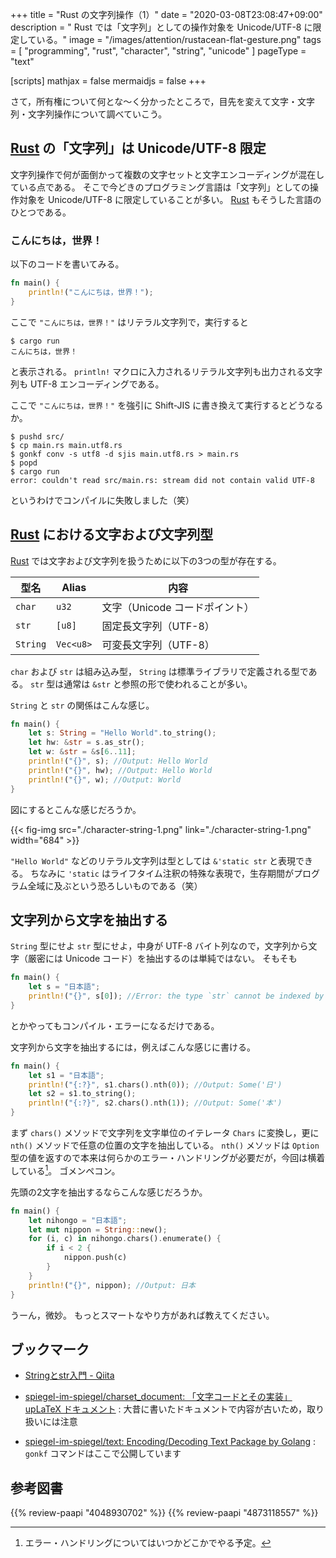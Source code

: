 +++
title = "Rust の文字列操作（1）"
date =  "2020-03-08T23:08:47+09:00"
description = " Rust では「文字列」としての操作対象を Unicode/UTF-8 に限定している。"
image = "/images/attention/rustacean-flat-gesture.png"
tags = [ "programming", "rust", "character", "string", "unicode" ]
pageType = "text"

[scripts]
  mathjax = false
  mermaidjs = false
+++

さて，所有権について何とな〜く分かったところで，目先を変えて文字・文字列・文字列操作について調べていこう。

## [Rust] の「文字列」は Unicode/UTF-8 限定

文字列操作で何が面倒かって複数の文字セットと文字エンコーディングが混在している点である。
そこで今どきのプログラミング言語は「文字列」としての操作対象を Unicode/UTF-8 に限定していることが多い。
[Rust] もそうした言語のひとつである。

### こんにちは，世界！

以下のコードを書いてみる。

```rust
fn main() {
    println!("こんにちは，世界！");
}
```

ここで `"こんにちは，世界！"` はリテラル文字列で，実行すると

```text
$ cargo run
こんにちは，世界！
```

と表示される。
`println!` マクロに入力されるリテラル文字列も出力される文字列も UTF-8 エンコーディングである。

ここで `"こんにちは，世界！"` を強引に Shift-JIS に書き換えて実行するとどうなるか。

```text
$ pushd src/
$ cp main.rs main.utf8.rs 
$ gonkf conv -s utf8 -d sjis main.utf8.rs > main.rs
$ popd
$ cargo run
error: couldn't read src/main.rs: stream did not contain valid UTF-8
```

というわけでコンパイルに失敗しました（笑）

## [Rust] における文字および文字列型

[Rust] では文字および文字列を扱うために以下の3つの型が存在する。

| 型名     | Alias     | 内容                           |
| -------- | --------- | ------------------------------ |
| `char`   | `u32`     | 文字（Unicode コードポイント） |
| `str`    | `[u8]`    | 固定長文字列（UTF-8）          |
| `String` | `Vec<u8>` | 可変長文字列（UTF-8）          |

`char` および `str` は組み込み型， `String` は標準ライブラリで定義される型である。
`str` 型は通常は `&str` と参照の形で使われることが多い。

`String` と `str` の関係はこんな感じ。

```rust
fn main() {
    let s: String = "Hello World".to_string();
    let hw: &str = s.as_str();
    let w: &str = &s[6..11];
    println!("{}", s); //Output: Hello World
    println!("{}", hw); //Output: Hello World
    println!("{}", w); //Output: World
}
```

図にするとこんな感じだろうか。

{{< fig-img src="./character-string-1.png" link="./character-string-1.png" width="684" >}}

`"Hello World"` などのリテラル文字列は型としては `&'static str` と表現できる。
ちなみに `'static` はライフタイム注釈の特殊な表現で，生存期間がプログラム全域に及ぶという恐ろしいものである（笑）

## 文字列から文字を抽出する

`String` 型にせよ `str` 型にせよ，中身が UTF-8 バイト列なので，文字列から文字（厳密には Unicode コード）を抽出するのは単純ではない。
そもそも

```rust
fn main() {
    let s = "日本語";
    println!("{}", s[0]); //Error: the type `str` cannot be indexed by `{integer}`
}
```

とかやってもコンパイル・エラーになるだけである。

文字列から文字を抽出するには，例えばこんな感じに書ける。

```rust
fn main() {
    let s1 = "日本語";
    println!("{:?}", s1.chars().nth(0)); //Output: Some('日')
    let s2 = s1.to_string();
    println!("{:?}", s2.chars().nth(1)); //Output: Some('本')
}
```

まず `chars()` メソッドで文字列を文字単位のイテレータ `Chars` に変換し，更に `nth()` メソッドで任意の位置の文字を抽出している。
`nth()` メソッドは `Option` 型の値を返すので本来は何らかのエラー・ハンドリングが必要だが，今回は横着している[^err1]。
ゴメンペコン。

[^err1]: エラー・ハンドリングについてはいつかどこかでやる予定。

先頭の2文字を抽出するならこんな感じだろうか。

```rust
fn main() {
    let nihongo = "日本語";
    let mut nippon = String::new();
    for (i, c) in nihongo.chars().enumerate() {
        if i < 2 {
            nippon.push(c)
        }
    }
    println!("{}", nippon); //Output: 日本
}
```

うーん，微妙。
もっとスマートなやり方があれば教えてください。

## ブックマーク

- [Stringとstr入門 - Qiita](https://qiita.com/Mizunashi_Mana/items/db88cb0bff002abce1ae)

- [spiegel-im-spiegel/charset_document: 「文字コードとその実装」 upLaTeX ドキュメント](https://github.com/spiegel-im-spiegel/charset_document) : 大昔に書いたドキュメントで内容が古いため，取り扱いには注意
- [spiegel-im-spiegel/text: Encoding/Decoding Text Package by Golang](https://github.com/spiegel-im-spiegel/text) : `gonkf` コマンドはここで公開しています

[Rust]: https://www.rust-lang.org/ "Rust Programming Language"

## 参考図書

{{% review-paapi "4048930702" %}} <!-- プログラミング言語Rust 公式ガイド -->
{{% review-paapi "4873118557" %}} <!-- プログラミングRust -->
